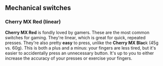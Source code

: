 ## Mechanical switches
### Cherry MX Red (linear)
**Cherry MX Red** is fondly loved by gamers. These are the most common switches for gaming. They're linear, which is great for quick, repeated presses. They're also pretty **easy** to press, unlike the **Cherry MX Blac**k (45g vs. 60g). This is both a plus and a minus: your fingers are less tired, but it's easier to accidentally press an unnecessary button. It's up to you to either increase the accuracy of your presses or exercise your fingers.
